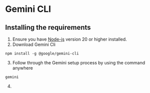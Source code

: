 # Gemini CLI 

## Installing the requirements
1. Ensure you have [Node-js](https://nodejs.org/en/download) version 20 or higher installed. 
2. Download Gemini Cli 
```
npm install -g @google/gemini-cli
```
3. Follow through the Gemini setup process by using the command anywhere
```
gemini
```
4. 

